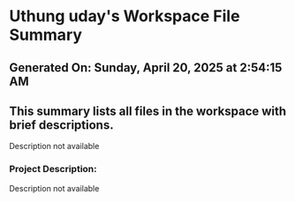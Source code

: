 # Uthung uday's Workspace File Summary
## Generated On: Sunday, April 20, 2025 at 2:54:15 AM
This summary lists all files in the workspace with brief descriptions.
---
Description not available 
### Project Description:
 Description not available
